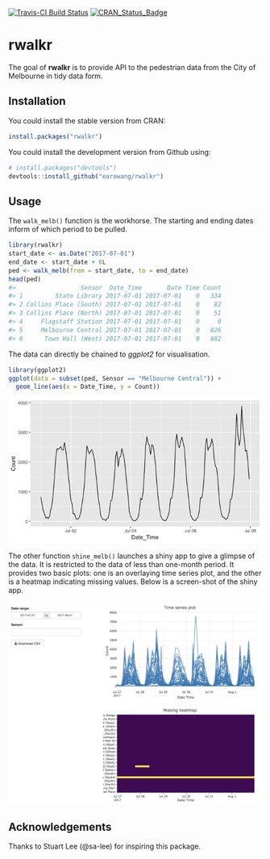 <!-- README.md is generated from README.Rmd. Please edit that file -->
[![Travis-CI Build Status](https://travis-ci.org/earowang/rwalkr.svg?branch=master)](https://travis-ci.org/earowang/rwalkr) [![CRAN\_Status\_Badge](http://www.r-pkg.org/badges/version/rwalkr)](https://cran.r-project.org/package=rwalkr)

rwalkr
======

The goal of **rwalkr** is to provide API to the pedestrian data from the City of Melbourne in tidy data form.

Installation
------------

You could install the stable version from CRAN:

``` r
install.packages("rwalkr")
```

You could install the development version from Github using:

``` r
# install.packages("devtools")
devtools::install_github("earowang/rwalkr")
```

Usage
-----

The `walk_melb()` function is the workhorse. The starting and ending dates inform of which period to be pulled.

``` r
library(rwalkr)
start_date <- as.Date("2017-07-01")
end_date <- start_date + 6L
ped <- walk_melb(from = start_date, to = end_date)
head(ped)
#>                  Sensor  Date_Time       Date Time Count
#> 1         State Library 2017-07-01 2017-07-01    0   334
#> 2 Collins Place (South) 2017-07-01 2017-07-01    0    82
#> 3 Collins Place (North) 2017-07-01 2017-07-01    0    51
#> 4     Flagstaff Station 2017-07-01 2017-07-01    0     0
#> 5     Melbourne Central 2017-07-01 2017-07-01    0   826
#> 6      Town Hall (West) 2017-07-01 2017-07-01    0   682
```

The data can directly be chained to *ggplot2* for visualisation.

``` r
library(ggplot2)
ggplot(data = subset(ped, Sensor == "Melbourne Central")) +
  geom_line(aes(x = Date_Time, y = Count))
```

![](man/figure/plot-1.png)

The other function `shine_melb()` launches a shiny app to give a glimpse of the data. It is restricted to the data of less than one-month period. It provides two basic plots: one is an overlaying time series plot, and the other is a heatmap indicating missing values. Below is a screen-shot of the shiny app.

![](man/figure/shiny.png)

Acknowledgements
----------------

Thanks to Stuart Lee (@sa-lee) for inspiring this package.
